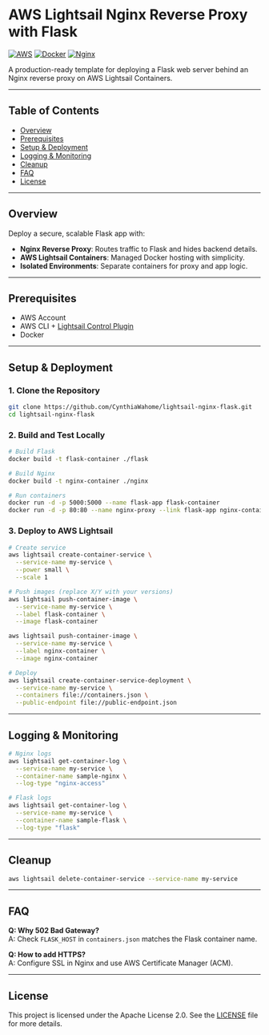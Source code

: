 # AWS Lightsail Nginx Reverse Proxy with Flask

[![AWS](https://img.shields.io/badge/AWS-Lightsail-orange?logo=amazon-aws)](https://aws.amazon.com/lightsail/)
[![Docker](https://img.shields.io/badge/Docker-Containers-blue?logo=docker)](https://www.docker.com/)
[![Nginx](https://img.shields.io/badge/Server-Nginx-brightgreen?logo=nginx)](https://nginx.org/)

A production-ready template for deploying a Flask web server behind an Nginx reverse proxy on AWS Lightsail Containers.

---

## Table of Contents
- [Overview](#overview)
- [Prerequisites](#prerequisites)
- [Setup & Deployment](#setup--deployment)
- [Logging & Monitoring](#logging--monitoring)
- [Cleanup](#cleanup)
- [FAQ](#faq)
- [License](#license)

---

## Overview
Deploy a secure, scalable Flask app with:
- **Nginx Reverse Proxy**: Routes traffic to Flask and hides backend details.
- **AWS Lightsail Containers**: Managed Docker hosting with simplicity.
- **Isolated Environments**: Separate containers for proxy and app logic.

---

## Prerequisites
- AWS Account
- AWS CLI + [Lightsail Control Plugin](https://lightsail.aws.amazon.com/ls/docs/en_us/articles/amazon-lightsail-install-software)
- Docker

---

## Setup & Deployment

### 1. Clone the Repository
```bash
git clone https://github.com/CynthiaWahome/lightsail-nginx-flask.git
cd lightsail-nginx-flask
```

### 2. Build and Test Locally
```bash
# Build Flask
docker build -t flask-container ./flask

# Build Nginx
docker build -t nginx-container ./nginx

# Run containers
docker run -d -p 5000:5000 --name flask-app flask-container
docker run -d -p 80:80 --name nginx-proxy --link flask-app nginx-container
```

### 3. Deploy to AWS Lightsail
```bash
# Create service
aws lightsail create-container-service \
  --service-name my-service \
  --power small \
  --scale 1

# Push images (replace X/Y with your versions)
aws lightsail push-container-image \
  --service-name my-service \
  --label flask-container \
  --image flask-container

aws lightsail push-container-image \
  --service-name my-service \
  --label nginx-container \
  --image nginx-container

# Deploy
aws lightsail create-container-service-deployment \
  --service-name my-service \
  --containers file://containers.json \
  --public-endpoint file://public-endpoint.json
```

---

## Logging & Monitoring
```bash
# Nginx logs
aws lightsail get-container-log \
  --service-name my-service \
  --container-name sample-nginx \
  --log-type "nginx-access"

# Flask logs
aws lightsail get-container-log \
  --service-name my-service \
  --container-name sample-flask \
  --log-type "flask"
```

---

## Cleanup
```bash
aws lightsail delete-container-service --service-name my-service
```

---

## FAQ
**Q: Why 502 Bad Gateway?**  
A: Check `FLASK_HOST` in `containers.json` matches the Flask container name.

**Q: How to add HTTPS?**  
A: Configure SSL in Nginx and use AWS Certificate Manager (ACM).

---

## License

This project is licensed under the Apache License 2.0. See the [LICENSE](LICENSE) file for more details.
